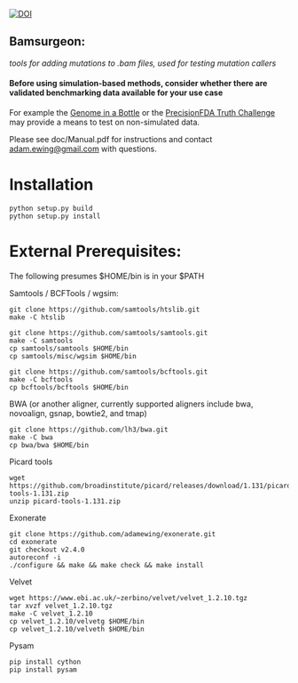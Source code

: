 
[![DOI](https://zenodo.org/badge/4290471.svg)](https://zenodo.org/badge/latestdoi/4290471)

## Bamsurgeon:
*tools for adding mutations to .bam files, used for testing mutation callers*

#### Before using simulation-based methods, consider whether there are validated benchmarking data available for your use case
For example the [Genome in a Bottle](https://www.nist.gov/programs-projects/genome-bottle) or the [PrecisionFDA Truth Challenge](https://precision.fda.gov/challenges/truth/results) may provide a means to test on non-simulated data.

Please see doc/Manual.pdf for instructions and contact adam.ewing@gmail.com with questions.

# Installation

```
python setup.py build
python setup.py install
```

# External Prerequisites:

The following presumes $HOME/bin is in your $PATH

Samtools / BCFTools / wgsim:

```
git clone https://github.com/samtools/htslib.git
make -C htslib

git clone https://github.com/samtools/samtools.git
make -C samtools
cp samtools/samtools $HOME/bin
cp samtools/misc/wgsim $HOME/bin

git clone https://github.com/samtools/bcftools.git
make -C bcftools
cp bcftools/bcftools $HOME/bin
```

BWA (or another aligner, currently supported aligners include bwa, novoalign, gsnap, bowtie2, and tmap)

```
git clone https://github.com/lh3/bwa.git
make -C bwa
cp bwa/bwa $HOME/bin
```

Picard tools

```
wget https://github.com/broadinstitute/picard/releases/download/1.131/picard-tools-1.131.zip
unzip picard-tools-1.131.zip
```

Exonerate

```
git clone https://github.com/adamewing/exonerate.git
cd exonerate
git checkout v2.4.0
autoreconf -i
./configure && make && make check && make install
```

Velvet

```
wget https://www.ebi.ac.uk/~zerbino/velvet/velvet_1.2.10.tgz
tar xvzf velvet_1.2.10.tgz
make -C velvet_1.2.10
cp velvet_1.2.10/velvetg $HOME/bin
cp velvet_1.2.10/velveth $HOME/bin
```

Pysam

```
pip install cython
pip install pysam
```
